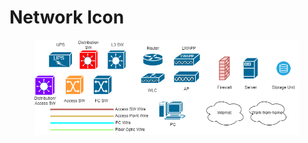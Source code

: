 # Network Icon

<figure><img src="../.gitbook/assets/icon (1).png" alt=""><figcaption></figcaption></figure>
